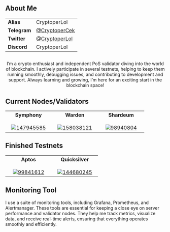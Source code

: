 ## About Me

|     			|                    |
|----------|-------------------------------|
| **Alias**    | CryptoperLol                  |
| **Telegram** | [@CryptoperCek](https://t.me/CryptoperCek) |
| **Twitter**  | [@CryptoperLol](https://x.com/CryptoperLol) |
| **Discord**  | CryptoperLol                  |


  
    
<h2> </h2>   
<div style="text-align: center;">I’m a crypto enthusiast and independent PoS validator diving into the world of blockchain. I actively participate in several testnets, helping to keep them running smoothly, debugging issues, and contributing to development and support. Always learning and growing, I’m here for an exciting start in the blockchain space!</div>

<h2><strong>Current Nodes/Validators</strong></h2>
<table width="350px" align="center">
	<tbody>
		<tr valign="top">
			<td width="130px" align="center">
				<span>
					<strong>Symphony</strong>
				</span>
				<br>
				<br>
				<a href="https://testnet.ping.pub/symphony/staking/symphonyvaloper1jkywj45pfqqqfjuxkd5r0azrw0ktvdp25ht063" rel="nofollow">
					<img src="https://i.ibb.co.com/v3WrnvX/147945585.jpg" alt="147945585" border="0">
				</a>
			</td>
			<td width="130px" align="center">
				<span>
					<strong>Warden</strong>
				</span>
				<br>
				<br>
				<a href="https://testnet.warden.explorers.guru/validator/wardenvaloper1jkywj45pfqqqfjuxkd5r0azrw0ktvdp23c6mhz" rel="nofollow">
					<img src="https://i.ibb.co.com/SV58x13/158038121.jpg" alt="158038121" border="0"> 
				</a>
			</td>
			<td width="130px" align="center">
				<span>
					<strong>Shardeum</strong>
				</span>
				<br>
				<br>
				<a href="https://explorer-atomium.shardeum.org/account/a1e6048897e0430418c157ea347dbfc1c8b1745c4d5edc486a4869536131e63f" rel="nofollow">
					<img src="https://i.ibb.co.com/RbBGhqs/98940804.png" alt="98940804" border="0">
				</a>
			</td>
		</tr>
	</tbody>
</table>

<h2>Finished Testnets</h2>

<table width="350px" align="center">
	<tbody>
		<tr valign="top">
			<td width="130px" align="center">
				<span>
					<strong>Aptos</strong>
				</span>
				<br>
				<br>
				<a href="https://aptosfoundation.org/" rel="nofollow">
					<img src="https://i.ibb.co.com/MC7txpr/99841612.png" alt="99841612" border="0">
				</a>
			</td>
			<td width="130px" align="center">
				<span>
					<strong>Quicksilver</strong>
				</span>
				<br>
				<br>
				<a href="https://quicksilver.zone/" rel="nofollow">
					<img src="https://i.ibb.co.com/g4rF2vj/144680245.png" alt="144680245" border="0">
				</a>
			</td>
		</tr>
	</tbody>
</table>


## Monitoring Tool

I use a suite of monitoring tools, including Grafana, Prometheus, and Alertmanager. These tools are essential for keeping a close eye on server performance and validator nodes. They help me track metrics, visualize data, and receive real-time alerts, ensuring that everything operates smoothly and efficiently.
